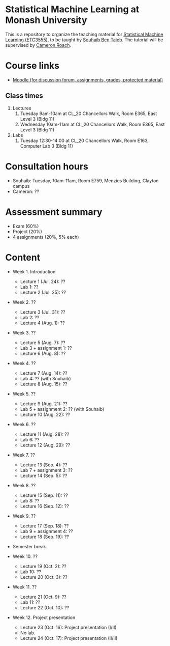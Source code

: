 # Statistical Machine Learning at Monash University
This is a repository to organize the teaching material for [Statistical Machine Learning (ETC3555)](http://www.monash.edu/pubs/2018handbooks/units/ETC3555.html), to be taught by [Souhaib Ben Taieb](http://www.souhaib-bentaieb.com). The tutorial will be supervised by [Cameron Roach](https://www.linkedin.com/in/cameron-roach-00873b69/).

# Course links

- [Moodle (for discussion forum, assignments, grades, protected material)](https://moodle.vle.monash.edu/course/view.php?id=45443)

## Class times
1. Lectures
	1. Tuesday 9am-10am at CL_20 Chancellors Walk, Room E365, East Level 3 (Bldg 11)
	2. Wednesday 10am-11am at CL_20 Chancellors Walk, Room E365, East Level 3 (Bldg 11)
2. Labs
	1. Tuesday 12:30-14:00 at CL_20 Chancellors Walk, Room E163, Computer Lab 3 (Bldg 11)

	
# Consultation hours

- Souhaib: Tuesday, 10am-11am, Room E759, Menzies Building, Clayton campus
- Cameron: ??

# Assessment summary

- Exam (60%)
- Project (20%)
- 4 assignments (20%, 5% each)


# Content

- Week 1. Introduction 
	- Lecture 1 (Jul. 24): ?? 
	- Lab 1: ?? 
	- Lecture 2 (Jul. 25): ??
	
- Week 2. ??
	- Lecture 3 (Jul. 31): ??
	- Lab 2: ??
	- Lecture 4 (Aug. 1): ??

- Week 3. ??
	- Lecture 5 (Aug. 7): ??
	- Lab 3 + assignment 1: ??
	- Lecture 6 (Aug. 8): ??
	
- Week 4. ??
	- Lecture 7 (Aug. 14): ??
	- Lab 4: ?? (with Souhaib)
	- Lecture 8 (Aug. 15): ??
	
- Week 5. ??
	- Lecture 9 (Aug. 21): ??
	- Lab 5 + assignment 2: ?? (with Souhaib)
	- Lecture 10 (Aug. 22): ??		
		
- Week 6. ??
	- Lecture 11 (Aug. 28): ??
	- Lab 6: ??
	- Lecture 12 (Aug. 29): ??
	
- Week 7. ??
	- Lecture 13 (Sep. 4): ??
	- Lab 7 + assignment 3: ??
	- Lecture 14 (Sep. 5):  ??

	
- Week 8. ??
	- Lecture 15 (Sep. 11): ??
	- Lab 8: ??
	- Lecture 16 (Sep. 12): ?? 
	
- Week 9. ??
	- Lecture 17 (Sep. 18): ??
	- Lab 9 + assignment 4: ??
	- Lecture 18 (Sep. 19): ?? 

- Semester break

- Week 10.   ??
	- Lecture 19 (Oct. 2): ??
	- Lab 10:   ??
	- Lecture 20 (Oct. 3):  ??
	
- Week 11. ??
	- Lecture 21 (Oct. 9): ??
	- Lab 11: ??
	-  Lecture 22 (Oct. 10): ??
	
- Week 12. Project presentation
	- Lecture 23 (Oct. 16): Project presentation (I/II)
	- No lab.
	- Lecture 24 (Oct. 17): Project presentation (II/II)
	


	

